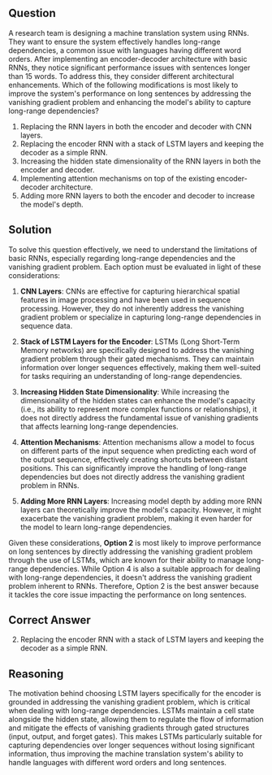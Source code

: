 ## Question
A research team is designing a machine translation system using RNNs. They want to ensure the system effectively handles long-range dependencies, a common issue with languages having different word orders. After implementing an encoder-decoder architecture with basic RNNs, they notice significant performance issues with sentences longer than 15 words. To address this, they consider different architectural enhancements. Which of the following modifications is most likely to improve the system's performance on long sentences by addressing the vanishing gradient problem and enhancing the model's ability to capture long-range dependencies?

1. Replacing the RNN layers in both the encoder and decoder with CNN layers.
2. Replacing the encoder RNN with a stack of LSTM layers and keeping the decoder as a simple RNN.
3. Increasing the hidden state dimensionality of the RNN layers in both the encoder and decoder.
4. Implementing attention mechanisms on top of the existing encoder-decoder architecture.
5. Adding more RNN layers to both the encoder and decoder to increase the model's depth.

## Solution

To solve this question effectively, we need to understand the limitations of basic RNNs, especially regarding long-range dependencies and the vanishing gradient problem. Each option must be evaluated in light of these considerations:

1. **CNN Layers**: CNNs are effective for capturing hierarchical spatial features in image processing and have been used in sequence processing. However, they do not inherently address the vanishing gradient problem or specialize in capturing long-range dependencies in sequence data.

2. **Stack of LSTM Layers for the Encoder**: LSTMs (Long Short-Term Memory networks) are specifically designed to address the vanishing gradient problem through their gated mechanisms. They can maintain information over longer sequences effectively, making them well-suited for tasks requiring an understanding of long-range dependencies.

3. **Increasing Hidden State Dimensionality**: While increasing the dimensionality of the hidden states can enhance the model's capacity (i.e., its ability to represent more complex functions or relationships), it does not directly address the fundamental issue of vanishing gradients that affects learning long-range dependencies.

4. **Attention Mechanisms**: Attention mechanisms allow a model to focus on different parts of the input sequence when predicting each word of the output sequence, effectively creating shortcuts between distant positions. This can significantly improve the handling of long-range dependencies but does not directly address the vanishing gradient problem in RNNs.

5. **Adding More RNN Layers**: Increasing model depth by adding more RNN layers can theoretically improve the model's capacity. However, it might exacerbate the vanishing gradient problem, making it even harder for the model to learn long-range dependencies.

Given these considerations, **Option 2** is most likely to improve performance on long sentences by directly addressing the vanishing gradient problem through the use of LSTMs, which are known for their ability to manage long-range dependencies. While Option 4 is also a suitable approach for dealing with long-range dependencies, it doesn't address the vanishing gradient problem inherent to RNNs. Therefore, Option 2 is the best answer because it tackles the core issue impacting the performance on long sentences.

## Correct Answer

2. Replacing the encoder RNN with a stack of LSTM layers and keeping the decoder as a simple RNN.

## Reasoning

The motivation behind choosing LSTM layers specifically for the encoder is grounded in addressing the vanishing gradient problem, which is critical when dealing with long-range dependencies. LSTMs maintain a cell state alongside the hidden state, allowing them to regulate the flow of information and mitigate the effects of vanishing gradients through gated structures (input, output, and forget gates). This makes LSTMs particularly suitable for capturing dependencies over longer sequences without losing significant information, thus improving the machine translation system's ability to handle languages with different word orders and long sentences.